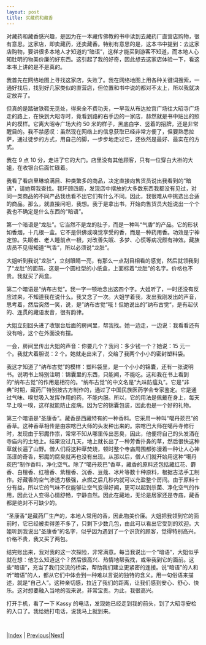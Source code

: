 ```yaml
---
layout: post
title: 买藏药和藏香
---
```


对藏药和藏香感兴趣，是因为在一本藏传佛教的书中读到去藏药厂直营店购物，很有意思。这家店，即卖藏药，还卖藏香。特别有意思的是，这本书中提到：去这家店购物，要讲很多本地人才知道的“暗语”，这样才能买到游客不知道，而本地人心知肚明的物美价廉的好东西。这引起了我的好奇，因此想去这家店体验一下，看这本书上讲的是不是真的。

我首先在网络地图上寻找这家店，失败了。我在网络地图上用各种关键词搜索，一通好找后，找到好几家类似的直营店，但位置和书中说的都对不太上，所以我就决定放弃了。

但真的是踏破铁鞋无觅处，得来全不费功夫，一早我从布达拉宫广场往大昭寺广场走的路上，在快到大昭寺时，竟看到路的右手边的一家店，赫然就是书中贴出的照片的模样。它离大昭寺广场大约 50 米的样子，黑底白字、竖着的招牌，还是非常醒目的。我不禁感叹：虽然现在网络上的信息获取已经非常方便了，但要熟悉拉萨，通过徒步的方式，用自己的脚，一步步地走过它，还依然是最好、最实在的方式。

我在 9 点 10 分，走进了它的大门。店里没有其他顾客，只有一位穿白大褂的大姐，在收银台后面忙碌着。

我看了看店里琳琅满目、种类繁多的商品，决定直接向售货员说出我看到的“暗语”，请她帮我查找。我环顾四周，发现店中摆放的大多数东西我都没有见过，对同一类商品的不同产品我也看不出它们有什么不同。因此，我很难从中挑选出合适的商品。那么，就直接问吧，我想。我于是拿出书，开始向售货员大姐说出一个个我也不确定是什么东西的“暗语”。

第一个暗语是“龙肚”。它当然不是龙的肚子，而是一种叫“气香”的产品。它的形状如香烟，十几根一盒。它不是供佛或嗅觉享受的香，而是一种药用香。功效是宁神定惊。失眠者、老人睡前点一根，对改善失眠、多梦、心慌等病况颇有神效。藏族店员不见得知道“气香”，所以必须说“龙肚”。

大姐听到我说”龙肚“，立刻眼睛一亮，有那么一点刮目相看的感觉，然后就领我到了“龙肚”的面前。这是一个圆柱型的小纸盒，上面标着“龙肚”的名字。价格也不贵。我就买了两盒。

第二个暗语是“纳布古觉”。我一字一顿地念出这四个字。大姐听了，一时还没有反应过来，不知道我在说什么。我又念了一次。大姐学着我，发出我刚发出的声音，思考着，然后突然一笑，说，是”纳布古觉“哦！但她说出的”纳布古觉“，是有起伏的、连贯的藏语发音，很有韵律。

大姐立刻回头进了收银台后面的房间里，帮我找。她一边走，一边说：我看看还有没有哈，这个在外面没有摆。

一会，房间里传出大姐的声音：你要几个？我问：多少钱一个？她说：15 元一个。我就大着胆说：2 个。她就走出来了，交给了我两个小小的密封塑料袋。

我这才知道了“纳布古觉”的模样：塑料袋里，是一个小小的锦囊，还有一张说明书。说明书上特别注明：锦囊里的东西，只能闻，不能吃。这和我在书上看到的“纳布古觉”的作用是相符的。“纳布古觉”的中文名是“九味防瘟丸”。它是“非典”时期，藏药厂特别按古方制作的，通过了中国民族医药学会专家鉴定。它是通过气味、嗅觉吸入发挥作用的药，不能内服。所以，它的用法是佩戴在身上，每天早上嗅一嗅，这样就能防止疫病。因为它的锦囊包装，因此也是一个好的礼物。

第三个暗语是“圣康香”。藏香是西藏特有的一种香料。它采用一种叫“噶丹莰巴”的香草。这种香草相传是由宗喀巴大师的头发种出来的。宗喀巴大师在噶丹寺修行时，发现由于邪魔作祟，常常不知从哪里传出恶臭，因此，他便将自己的头发洒在寺庙内的土地上。结果没过几天，地上就长出了一种芳香扑鼻的草，然后很快这种草就长遍了山野。僧人们将这种草焚烧，顿时整个寺庙周围都弥漫着一种让人心神荡漾的奇香，邪魔的腐臭就再也没有出现。从那以后，僧人们就开始用这种“噶丹莰巴”制作香料，净化空气。除了“噶丹莰巴”香草，藏香的原料还包括藏红花、麝香、白檀香、红檀香、紫檀香、沉香、豆蔻、冰片等数十种原料，根据古法手工制作。好藏香的空气渗透力极强，点燃之后几秒内就可以充盈整个房间。由于原料十分有益，所以它的气味不仅能够让空气变得好闻，更可以起到杀菌、净化空气的作用，因此让人变得心情舒畅，宁静自然。因此在藏地，无论是居家还是寺庙，藏香都是绝对不可缺少的。

“圣康香”是藏药厂生产的，本地人常用的香，因此物美价廉。大姐把我领到它的面前时，它已经被卖得差不多了，只剩下少数几包，由此可以看出它受到的欢迎。大姐听到我说出“圣康香”的名字，似乎因为遇到了一个识货的顾客，觉得特别高兴。价格不贵，我又买了两包。

结完账出来，我对我的这一次探险，非常满意。每当我说出一个”暗语“，大姐似乎就在想：他怎么知道这个？然后很高兴、热情地帮我找，或带我到它的面前。这些“暗语”，充当了我们交流的桥梁，帮助我们建立更紧密的连接。说“暗语”的人和听“暗语”的人，都从它们中体会到一种难以言说的独特的含义。用一句俗语来描述，就是“自己人”。这种亲切感，拉近了我们的距离，让我们感到安心、舒心、快乐。这对想要融入当地的我来说，非常宝贵。为此，我很高兴。

打开手机，看了一下 Kassy 的电话，发现她已经走到我的前头，到了大昭寺安检的入口了。我给她打电话，说我马上就到来。

<br/>

|[Index](../) | [Previous](15-tiancha)|[Next](17-dazhaosi-wai)|
